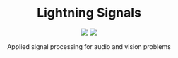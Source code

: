 <div align="center">

# Lightning Signals

[![](https://img.shields.io/badge/Python-Language-informational?style=flat&logo=python&logoColor=white&color=2bbc8a)](#)
[![](https://img.shields.io/badge/Lightning.ai-Ecosystem-informational?style=flat&logo=pytorchlightning&logoColor=white&color=2bbc8a)](#)

Applied signal processing for audio and vision problems


<!-- ![](https://img.shields.io/badge/Lightning.ai-Ecosystem-informational?style=flat&logo=pytorchlightning&logoColor=white&color=2bbc8a)
![](https://img.shields.io/badge/Grid.ai-Cloud_Compute-informational?style=flat&logo=grid.ai&logoColor=white&color=2bbc8a)

[![codecov](https://codecov.io/gh/JustinGoheen/LAI-ConvTasNet/branch/main/graph/badge.svg)](https://codecov.io/gh/JustinGoheen/LAI-ConvTasNet)
![CircleCI](https://circleci.com/gh/JustinGoheen/LAI-ConvTasNet.svg?style=shield) -->


</div>

